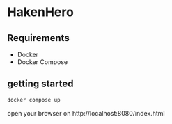 # HakenHero

## Requirements
- Docker
- Docker Compose

## getting started
```bash
docker compose up
```
open your browser on http://localhost:8080/index.html